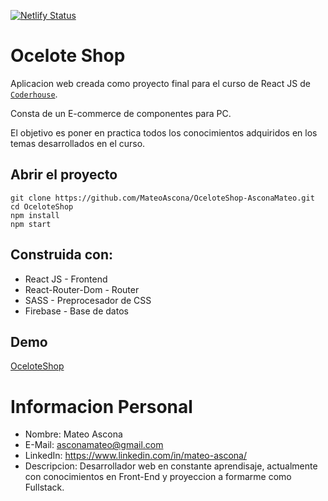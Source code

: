 [![Netlify Status](https://api.netlify.com/api/v1/badges/976efd18-1b0f-43d6-b585-02894ff03e49/deploy-status)](https://app.netlify.com/sites/profound-lily-fed8eb/deploys)

# Ocelote Shop

Aplicacion web creada como proyecto final para el curso de React JS de [`Coderhouse`](https://www.coderhouse.com).

Consta de un E-commerce de componentes para PC. 
    
El objetivo es poner en practica todos los conocimientos adquiridos en los temas desarrollados en el curso.

## Abrir el proyecto

    git clone https://github.com/MateoAscona/OceloteShop-AsconaMateo.git
    cd OceloteShop
    npm install
    npm start

## Construida con:

+ React JS - Frontend
+ React-Router-Dom - Router
+ SASS - Preprocesador de CSS
+ Firebase - Base de datos

## Demo

[OceloteShop](https://profound-lily-fed8eb.netlify.app)


# Informacion Personal

+ Nombre: Mateo Ascona
+ E-Mail: asconamateo@gmail.com
+ LinkedIn: https://www.linkedin.com/in/mateo-ascona/
+ Descripcion: Desarrollador web en constante aprendisaje, actualmente con conocimientos en Front-End y proyeccion a formarme como Fullstack.

